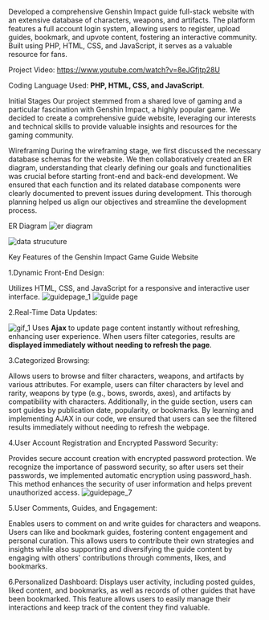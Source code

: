 Developed a comprehensive Genshin Impact guide full-stack website with an extensive database of characters, weapons, and artifacts. The platform features a full account login system, allowing users to register, upload guides, bookmark, and upvote content, fostering an interactive community. Built using PHP, HTML, CSS, and JavaScript, it serves as a valuable resource for fans.

Project Video: https://www.youtube.com/watch?v=8eJGfjtp28U

Coding Language Used: **PHP, HTML, CSS, and JavaScript**.

Initial Stages
Our project stemmed from a shared love of gaming and a particular fascination with Genshin Impact, a highly popular game. We decided to create a comprehensive guide website, leveraging our interests and technical skills to provide valuable insights and resources for the gaming community.

Wireframing
During the wireframing stage, we first discussed the necessary database schemas for the website. We then collaboratively created an ER diagram, understanding that clearly defining our goals and functionalities was crucial before starting front-end and back-end development. We ensured that each function and its related database components were clearly documented to prevent issues during development. This thorough planning helped us align our objectives and streamline the development process.

ER Diagram
![er diagram](https://github.com/user-attachments/assets/766655a5-6d4f-457d-bb58-c27ac424e983)

![data strucuture](https://github.com/user-attachments/assets/cef3c265-62fa-4848-b02d-7fdef885f4fb)

Key Features of the Genshin Impact Game Guide Website

1.Dynamic Front-End Design:

Utilizes HTML, CSS, and JavaScript for a responsive and interactive user interface.
![guidepage_1](https://github.com/user-attachments/assets/eabf4025-5bfd-4c6a-9139-aaa144080912)           ![guide page](https://github.com/user-attachments/assets/c2d9743e-055a-4fb7-9fd2-7a954305fa74)


2.Real-Time Data Updates:

![gif_1](https://github.com/user-attachments/assets/00431ca4-a455-4d56-9b65-48d5e41d3992)
Uses **Ajax** to update page content instantly without refreshing, enhancing user experience. When users filter categories, results are **displayed immediately without needing to refresh the page**.

3.Categorized Browsing:

Allows users to browse and filter characters, weapons, and artifacts by various attributes. For example, users can filter characters by level and rarity, weapons by type (e.g., bows, swords, axes), and artifacts by compatibility with characters. Additionally, in the guide section, users can sort guides by publication date, popularity, or bookmarks. By learning and implementing AJAX in our code, we ensured that users can see the filtered results immediately without needing to refresh the webpage.

4.User Account Registration and Encrypted Password Security:

Provides secure account creation with encrypted password protection. We recognize the importance of password security, so after users set their passwords, we implemented automatic encryption using password_hash. This method enhances the security of user information and helps prevent unauthorized access.
![guidepage_7](https://github.com/user-attachments/assets/bc68eea3-3f79-4221-b4a9-f226f5667678)

5.User Comments, Guides, and Engagement:

Enables users to comment on and write guides for characters and weapons. Users can like and bookmark guides, fostering content engagement and personal curation. This allows users to contribute their own strategies and insights while also supporting and diversifying the guide content by engaging with others' contributions through comments, likes, and bookmarks.

6.Personalized Dashboard:
Displays user activity, including posted guides, liked content, and bookmarks, as well as records of other guides that have been bookmarked. This feature allows users to easily manage their interactions and keep track of the content they find valuable.

